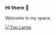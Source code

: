 ### Hi there 👋

Welcome to my space.

[![Top Langs](https://github-readme-stats.vercel.app/api/top-langs/?username=AccessRetrieved&layout=compact)](https://github.com/AcessRetrieved)
